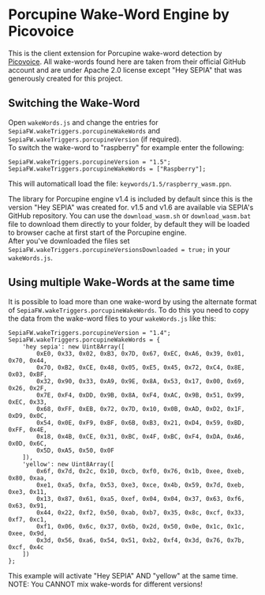 # Porcupine Wake-Word Engine by Picovoice

This is the client extension for Porcupine wake-word detection by [Picovoice](https://github.com/Picovoice/porcupine).
All wake-words found here are taken from their official GitHub account and are under Apache 2.0 license except "Hey SEPIA" that was generously created for this project.

## Switching the Wake-Word

Open `wakeWords.js` and change the entries for `SepiaFW.wakeTriggers.porcupineWakeWords` and `SepiaFW.wakeTriggers.porcupineVersion` (if required).  
To switch the wake-word to "raspberry" for example enter the following:
```
SepiaFW.wakeTriggers.porcupineVersion = "1.5";
SepiaFW.wakeTriggers.porcupineWakeWords = ["Raspberry"];
```

This will automaticall load the file: `keywords/1.5/raspberry_wasm.ppn`.  
  
The library for Porcupine engine v1.4 is included by default since this is the version "Hey SEPIA" was created for. v1.5 and v1.6 are available via SEPIA's GitHub repository.
You can use the `download_wasm.sh` or `download_wasm.bat` file to download them directly to your folder, by default they will be loaded to browser cache at first start of the Porcupine engine.  
After you've downloaded the files set `SepiaFW.wakeTriggers.porcupineVersionsDownloaded = true;` in your `wakeWords.js`.

## Using multiple Wake-Words at the same time

It is possible to load more than one wake-word by using the alternate format of `SepiaFW.wakeTriggers.porcupineWakeWords`.
To do this you need to copy the data from the wake-word files to your `wakeWords.js` like this:
```
SepiaFW.wakeTriggers.porcupineVersion = "1.4";
SepiaFW.wakeTriggers.porcupineWakeWords = {
	'hey sepia': new Uint8Array([
		0xE0, 0x33, 0x02, 0xB3, 0x7D, 0x67, 0xEC, 0xA6, 0x39, 0x01, 0x70, 0x44, 
		0x70, 0xB2, 0xCE, 0x48, 0x05, 0xE5, 0x45, 0x72, 0xC4, 0x8E, 0x03, 0xBF, 
		0x32, 0x90, 0x33, 0xA9, 0x9E, 0x8A, 0x53, 0x17, 0x00, 0x69, 0x26, 0x2F, 
		0x7E, 0xF4, 0xDD, 0x9B, 0x8A, 0xF4, 0xAC, 0x9B, 0x51, 0x99, 0xEC, 0x33, 
		0x68, 0xFF, 0xEB, 0x72, 0x7D, 0x10, 0x0B, 0xAD, 0xD2, 0x1F, 0xD9, 0x0C, 
		0x54, 0x0E, 0xF9, 0xBF, 0x6B, 0xB3, 0x21, 0xD4, 0x59, 0xBD, 0xFF, 0x4E, 
		0x18, 0x4B, 0xCE, 0x31, 0xBC, 0x4F, 0xBC, 0xF4, 0xDA, 0xA6, 0x0D, 0x6C, 
		0x5D, 0xA5, 0x50, 0x0F
	]),
	'yellow': new Uint8Array([
		0x6f, 0x7d, 0x2c, 0x10, 0xcb, 0xf0, 0x76, 0x1b, 0xee, 0xeb, 0x80, 0xaa,
		0xe1, 0xa5, 0xfa, 0x53, 0xe3, 0xce, 0x4b, 0x59, 0x7d, 0xeb, 0xe3, 0x11,
		0x13, 0x87, 0x61, 0xa5, 0xef, 0x04, 0x04, 0x37, 0x63, 0xf6, 0x63, 0x91,
		0x44, 0x22, 0xf2, 0x50, 0xab, 0xb7, 0x35, 0x8c, 0xcf, 0x33, 0xf7, 0xc1,
		0xf1, 0x06, 0x6c, 0x37, 0x6b, 0x2d, 0x50, 0x0e, 0x1c, 0x1c, 0xee, 0x9d,
		0x3d, 0x56, 0xa6, 0x54, 0x51, 0xb2, 0xf4, 0x3d, 0x76, 0x7b, 0xcf, 0x4c
	])
};
```

This example will activate "Hey SEPIA" AND "yellow" at the same time.  
NOTE: You CANNOT mix wake-words for different versions!
